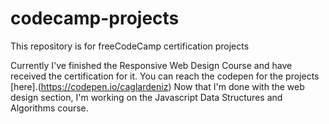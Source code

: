 # codecamp-projects
This repository is for freeCodeCamp certification projects

 Currently I've finished the Responsive Web Design Course and have received the certification for it. 
 You can reach the codepen for the projects [here].(https://codepen.io/caglardeniz)
 Now that I'm done with the web design section, I'm working on the Javascript Data Structures and Algorithms course.

